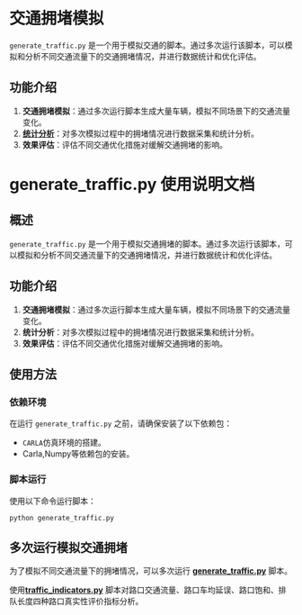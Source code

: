 # 交通拥堵模拟

`generate_traffic.py` 是一个用于模拟交通的脚本。通过多次运行该脚本，可以模拟和分析不同交通流量下的交通拥堵情况，并进行数据统计和优化评估。

## 功能介绍

1. **交通拥堵模拟**：通过多次运行脚本生成大量车辆，模拟不同场景下的交通流量变化。
2. **[统计分析](traffic_indicators.md)**：对多次模拟过程中的拥堵情况进行数据采集和统计分析。
3. **效果评估**：评估不同交通优化措施对缓解交通拥堵的影响。

# generate_traffic.py 使用说明文档

## 概述

`generate_traffic.py` 是一个用于模拟交通拥堵的脚本。通过多次运行该脚本，可以模拟和分析不同交通流量下的交通拥堵情况，并进行数据统计和优化评估。

## 功能介绍

1. **交通拥堵模拟**：通过多次运行脚本生成大量车辆，模拟不同场景下的交通流量变化。
2. **统计分析**：对多次模拟过程中的拥堵情况进行数据采集和统计分析。
3. **效果评估**：评估不同交通优化措施对缓解交通拥堵的影响。

## 使用方法

### 依赖环境

在运行 `generate_traffic.py` 之前，请确保安装了以下依赖包：

- `CARLA`仿真环境的搭建。
- Carla,Numpy等依赖包的安装。

### 脚本运行

使用以下命令运行脚本：

```
python generate_traffic.py
```

## 多次运行模拟交通拥堵

为了模拟不同交通流量下的拥堵情况，可以多次运行 [**generate_traffic.py**](https://github.com/OpenHUTB/carla_doc/blob/master/src/examples/generate_traffic.py) 脚本。

使用[**traffic_indicators.py**](https://github.com/OpenHUTB/carla_doc/blob/master/src/course/traffic_indicators.py) 脚本对路口交通流量、路口车均延误、路口饱和、排队长度四种路口真实性评价指标分析。